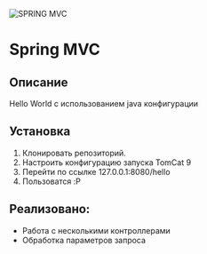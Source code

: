 ![SPRING MVC](https://spring.io/images/spring-logo-2022-dark-2f10e8055653ec50e693eb444291d742.svg)

# Spring MVC

## Описание
Hello World с использованием java конфигурации

## Установка 
1. Клонировать репозиторий.
2. Настроить конфигурацию запуска TomCat 9
3. Перейти по ссылке 127.0.0.1:8080/hello
4. Пользоватся :P

## Реализовано:
- Работа с несколькими контроллерами
- Обработка параметров запроса

